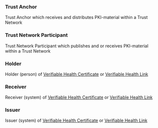 ### Trust Anchor
Trust Anchor which receives and distributes PKI-material within a Trust Network

### Trust Network Participant
Trust Network Participant which publishes and or receives PKI-material within a Trust Network

### Holder
Holder (person) of [Verifiable Health Certificate](https://smart.who.int/trust/concepts.html#verifiable-digital-health-certificate) or [Verifiable Health Link](https://build.fhir.org/ig/IHE/ITI.VHL/branches/master/index.html)

### Receiver
Receiver (system) of [Verifiable Health Certificate](https://smart.who.int/trust/concepts.html#verifiable-digital-health-certificate) or [Verifiable Health Link](https://build.fhir.org/ig/IHE/ITI.VHL/branches/master/index.html)

### Issuer
Issuer (system) of [Verifiable Health Certificate](https://smart.who.int/trust/concepts.html#verifiable-digital-health-certificate) or [Verifiable Health Link](https://build.fhir.org/ig/IHE/ITI.VHL/branches/master/index.html)

  
